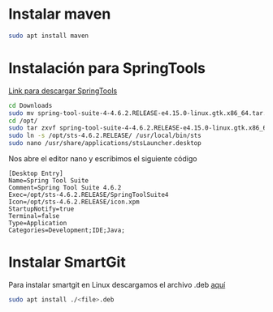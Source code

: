 # Instalar maven

```sh
sudo apt install maven
```

# Instalación para SpringTools

[Link para descargar SpringTools](https://spring.io/tools)

```sh
cd Downloads
sudo mv spring-tool-suite-4-4.6.2.RELEASE-e4.15.0-linux.gtk.x86_64.tar.gz /opt/
cd /opt/
sudo tar zxvf spring-tool-suite-4-4.6.2.RELEASE-e4.15.0-linux.gtk.x86_64.tar.gz
sudo ln -s /opt/sts-4.6.2.RELEASE/ /usr/local/bin/sts
sudo nano /usr/share/applications/stsLauncher.desktop
```
Nos abre el editor nano y escribimos el siguiente código

```
[Desktop Entry]
Name=Spring Tool Suite
Comment=Spring Tool Suite 4.6.2
Exec=/opt/sts-4.6.2.RELEASE/SpringToolSuite4
Icon=/opt/sts-4.6.2.RELEASE/icon.xpm
StartupNotify=true
Terminal=false
Type=Application
Categories=Development;IDE;Java;
```

# Instalar SmartGit

Para instalar smartgit en Linux descargamos el archivo .deb [aquí](https://www.syntevo.com/smartgit/)

```sh
sudo apt install ./<file>.deb
```

